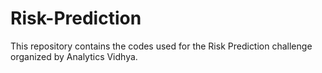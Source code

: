 # Risk-Prediction

This repository contains the codes used for the Risk Prediction challenge organized by Analytics Vidhya.
